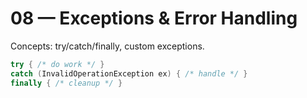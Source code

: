 # 08 — Exceptions & Error Handling

Concepts: try/catch/finally, custom exceptions.

```csharp
try { /* do work */ }
catch (InvalidOperationException ex) { /* handle */ }
finally { /* cleanup */ }
```
